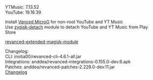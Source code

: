 YTMusic: 7.13.52  
YouTube: 19.16.39  

Install [Vanced MicroG](https://github.com/TeamVanced/VancedMicroG/releases) for non-root YouTube and YT Music  
Use [zygisk-detach](https://github.com/j-hc/zygisk-detach) module to detach YouTube and YT Music from Play Store  

[revanced-extended-magisk-module](https://github.com/MatadorProBr/revanced-extended-magisk-module)  

Changelog:  
CLI: inotia00/revanced-cli-4.6.1-all.jar  
Integrations: anddea/revanced-integrations-0.155.0-dev.6.apk  
Patches: anddea/revanced-patches-2.228.0-dev.11.jar  
[Changelog](https://github.com/anddea/revanced-patches/releases/tag/vdev.11)  
